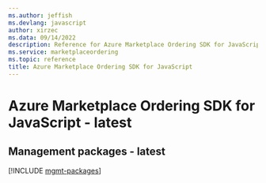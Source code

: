 ```yaml
---
ms.author: jeffish
ms.devlang: javascript
author: xirzec
ms.data: 09/14/2022
description: Reference for Azure Marketplace Ordering SDK for JavaScript
ms.service: marketplaceordering
ms.topic: reference
title: Azure Marketplace Ordering SDK for JavaScript
---
```

# Azure Marketplace Ordering SDK for JavaScript - latest

## Management packages - latest
[!INCLUDE [mgmt-packages](marketplace-ordering-mgmt-index.md)]